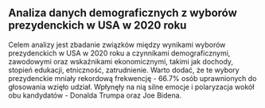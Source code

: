 ## Analiza danych demograficznych z wyborów prezydenckich w USA w 2020 roku
Celem analizy jest zbadanie związków między wynikami wyborów prezydenckich w USA w 2020 roku a czynnikami demograficznymi, zawodowymi oraz wskaźnikami ekonomicznymi, takimi jak dochody, stopień edukacji, etniczność, zatrudnienie. Warto dodać, że te wybory prezydenckie mniały rekordową frekwencję - 66.7% osób uprawnionych do głosowania wzięło udział. Wpłynęły na nią silne emocje i polaryzacja wokół obu kandydatów - Donalda Trumpa oraz Joe Bidena.